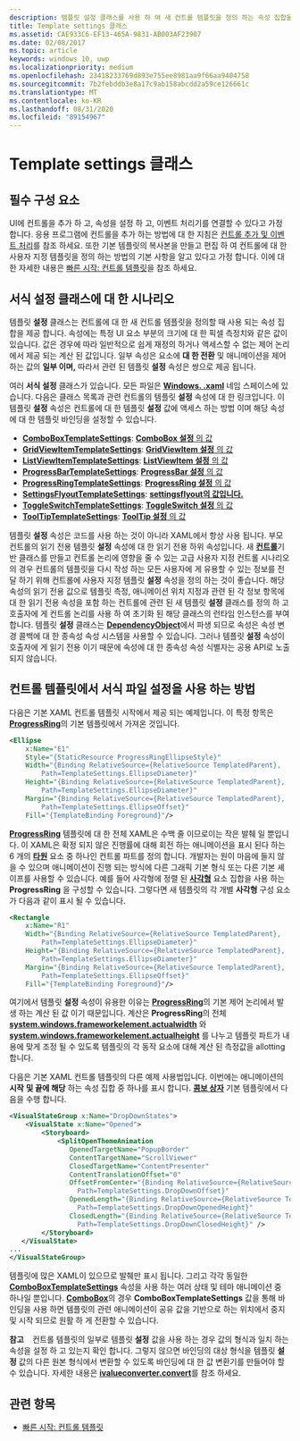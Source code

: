 ```yaml
---
description: 템플릿 설정 클래스를 사용 하 여 새 컨트롤 템플릿을 정의 하는 속성 집합을 제공 하는 방법에 대해 알아봅니다.
title: Template settings 클래스
ms.assetid: CAE933C6-EF13-465A-9831-AB003AF23907
ms.date: 02/08/2017
ms.topic: article
keywords: windows 10, uwp
ms.localizationpriority: medium
ms.openlocfilehash: 23418233769d893e755ee8981aa9f66aa9404758
ms.sourcegitcommit: 7b2febddb3e8a17c9ab158abcdd2a59ce126661c
ms.translationtype: MT
ms.contentlocale: ko-KR
ms.lasthandoff: 08/31/2020
ms.locfileid: "89154967"
---
```

# <a name="template-settings-classes"></a>Template settings 클래스


## <a name="prerequisites"></a>필수 구성 요소

UI에 컨트롤을 추가 하 고, 속성을 설정 하 고, 이벤트 처리기를 연결할 수 있다고 가정 합니다. 응용 프로그램에 컨트롤을 추가 하는 방법에 대 한 지침은 [컨트롤 추가 및 이벤트 처리](../design/controls-and-patterns/controls-and-events-intro.md)를 참조 하세요. 또한 기본 템플릿의 복사본을 만들고 편집 하 여 컨트롤에 대 한 사용자 지정 템플릿을 정의 하는 방법의 기본 사항을 알고 있다고 가정 합니다. 이에 대 한 자세한 내용은 [빠른 시작: 컨트롤 템플릿](/previous-versions/windows/apps/hh465374(v=win.10))을 참조 하세요.

## <a name="the-scenario-for-templatesettings-classes"></a>**서식 설정** 클래스에 대 한 시나리오

템플릿 **설정** 클래스는 컨트롤에 대 한 새 컨트롤 템플릿을 정의할 때 사용 되는 속성 집합을 제공 합니다. 속성에는 특정 UI 요소 부분의 크기에 대 한 픽셀 측정치와 같은 값이 있습니다. 값은 경우에 따라 일반적으로 쉽게 재정의 하거나 액세스할 수 없는 제어 논리에서 제공 되는 계산 된 값입니다. 일부 속성은 요소에 **대 한 전환** 및 애니메이션을 제어 하는 값의 **일부 이며,** 따라서 관련 된 템플릿 **설정** 속성은 쌍으로 제공 됩니다.

여러 **서식 설정** 클래스가 있습니다. 모든 파일은 [**Windows. .xaml**](/uwp/api/Windows.UI.Xaml.Controls.Primitives) 네임 스페이스에 있습니다. 다음은 클래스 목록과 관련 컨트롤의 템플릿 **설정** 속성에 대 한 링크입니다. 이 템플릿 **설정** 속성은 컨트롤에 대 한 템플릿 **설정** 값에 액세스 하는 방법 이며 해당 속성에 대 한 템플릿 바인딩을 설정할 수 있습니다.

-   [**ComboBoxTemplateSettings**](/uwp/api/Windows.UI.Xaml.Controls.Primitives.ComboBoxTemplateSettings): [ **ComboBox 설정** 의 값](/uwp/api/windows.ui.xaml.controls.combobox.templatesettings)
-   [**GridViewItemTemplateSettings**](/uwp/api/Windows.UI.Xaml.Controls.Primitives.GridViewItemTemplateSettings): [ **GridViewItem 설정** 의 값](/uwp/api/windows.ui.xaml.controls.gridviewitem.templatesettings)
-   [**ListViewItemTemplateSettings**](/uwp/api/Windows.UI.Xaml.Controls.Primitives.ListViewItemTemplateSettings): [ **ListViewItem 설정** 의 값](/uwp/api/windows.ui.xaml.controls.listviewitem.templatesettings)
-   [**ProgressBarTemplateSettings**](/uwp/api/Windows.UI.Xaml.Controls.Primitives.ProgressBarTemplateSettings): [ **ProgressBar 설정** 의 값](/uwp/api/windows.ui.xaml.controls.progressbar.templatesettings)
-   [**ProgressRingTemplateSettings**](/uwp/api/Windows.UI.Xaml.Controls.Primitives.ProgressRingTemplateSettings): [ **ProgressRing 설정** 의 값](/uwp/api/windows.ui.xaml.controls.progressring.templatesettings)
-   [**SettingsFlyoutTemplateSettings**](/uwp/api/Windows.UI.Xaml.Controls.Primitives.SettingsFlyoutTemplateSettings): [ **settingsflyout의 값입니다.**](/uwp/api/windows.ui.xaml.controls.settingsflyout.templatesettings)
-   [**ToggleSwitchTemplateSettings**](/uwp/api/Windows.UI.Xaml.Controls.Primitives.ToggleSwitchTemplateSettings): [ **ToggleSwitch 설정** 의 값](/uwp/api/windows.ui.xaml.controls.toggleswitch.templatesettings)
-   [**ToolTipTemplateSettings**](/uwp/api/Windows.UI.Xaml.Controls.Primitives.ToolTipTemplateSettings): [ **ToolTip 설정** 의 값](/uwp/api/windows.ui.xaml.controls.tooltip.templatesettings)

템플릿 **설정** 속성은 코드를 사용 하는 것이 아니라 XAML에서 항상 사용 됩니다. 부모 컨트롤의 읽기 전용 템플릿 **설정** 속성에 대 한 읽기 전용 하위 속성입니다. 새 [**컨트롤**](/uwp/api/Windows.UI.Xaml.Controls.Control)기반 클래스를 만들고 컨트롤 논리에 영향을 줄 수 있는 고급 사용자 지정 컨트롤 시나리오의 경우 컨트롤의 템플릿을 다시 작성 하는 모든 사용자에 게 유용할 수 있는 정보를 전달 하기 위해 컨트롤에 사용자 지정 템플릿 **설정** 속성을 정의 하는 것이 좋습니다. 해당 속성의 읽기 전용 값으로 템플릿 측정, 애니메이션 위치 지정과 관련 된 각 정보 항목에 대 한 읽기 전용 속성을 포함 하는 컨트롤에 관련 된 새 템플릿 **설정** 클래스를 정의 하 고 호출자에 게 컨트롤 논리를 사용 하 여 초기화 된 해당 클래스의 런타임 인스턴스를 부여 합니다. 템플릿 **설정** 클래스는 [**DependencyObject**](/uwp/api/Windows.UI.Xaml.DependencyObject)에서 파생 되므로 속성은 속성 변경 콜백에 대 한 종속성 속성 시스템을 사용할 수 있습니다. 그러나 템플릿 **설정** 속성이 호출자에 게 읽기 전용 이기 때문에 속성에 대 한 종속성 속성 식별자는 공용 API로 노출 되지 않습니다.

## <a name="how-to-use-templatesettings-in-a-control-template"></a>컨트롤 템플릿에서 **서식 파일 설정을** 사용 하는 방법

다음은 기본 XAML 컨트롤 템플릿 시작에서 제공 되는 예제입니다. 이 특정 항목은 [**ProgressRing**](/uwp/api/Windows.UI.Xaml.Controls.ProgressRing)의 기본 템플릿에서 가져온 것입니다.

```xml
<Ellipse
    x:Name="E1"
    Style="{StaticResource ProgressRingEllipseStyle}"
    Width="{Binding RelativeSource={RelativeSource TemplatedParent}, 
        Path=TemplateSettings.EllipseDiameter}"
    Height="{Binding RelativeSource={RelativeSource TemplatedParent}, 
        Path=TemplateSettings.EllipseDiameter}"
    Margin="{Binding RelativeSource={RelativeSource TemplatedParent}, 
        Path=TemplateSettings.EllipseOffset}"
    Fill="{TemplateBinding Foreground}"/>
```

[**ProgressRing**](/uwp/api/Windows.UI.Xaml.Controls.ProgressRing) 템플릿에 대 한 전체 XAML은 수백 줄 이므로이는 작은 발췌 일 뿐입니다. 이 XAML은 확정 되지 않은 진행률에 대해 회전 하는 애니메이션을 표시 된다 하는 6 개의 [**타원**](/uwp/api/Windows.UI.Xaml.Shapes.Ellipse) 요소 중 하나인 컨트롤 파트를 정의 합니다. 개발자는 원이 마음에 들지 않을 수 있으며 애니메이션이 진행 되는 방식에 다른 그래픽 기본 형식 또는 다른 기본 셰이프를 사용할 수 있습니다. 예를 들어 사각형에 정렬 된 [**사각형**](/uwp/api/Windows.UI.Xaml.Shapes.Rectangle) 요소 집합을 사용 하는 **ProgressRing** 을 구성할 수 있습니다. 그렇다면 새 템플릿의 각 개별 **사각형** 구성 요소가 다음과 같이 표시 될 수 있습니다.

```xml
<Rectangle
    x:Name="R1"
    Width="{Binding RelativeSource={RelativeSource TemplatedParent}, 
        Path=TemplateSettings.EllipseDiameter}"
    Height="{Binding RelativeSource={RelativeSource TemplatedParent}, 
        Path=TemplateSettings.EllipseDiameter}"
    Margin="{Binding RelativeSource={RelativeSource TemplatedParent}, 
        Path=TemplateSettings.EllipseOffset}"
    Fill="{TemplateBinding Foreground}"/>
```

여기에서 템플릿 **설정** 속성이 유용한 이유는 [**ProgressRing**](/uwp/api/Windows.UI.Xaml.Controls.ProgressRing)의 기본 제어 논리에서 발생 하는 계산 된 값 이기 때문입니다. 계산은 **ProgressRing**의 전체 [**system.windows.frameworkelement.actualwidth**](/uwp/api/windows.ui.xaml.frameworkelement.actualwidth) 와 [**system.windows.frameworkelement.actualheight**](/uwp/api/windows.ui.xaml.frameworkelement.actualheight) 를 나누고 템플릿 파트가 내용에 맞게 조정 될 수 있도록 템플릿의 각 동작 요소에 대해 계산 된 측정값을 allotting 합니다.

다음은 기본 XAML 컨트롤 템플릿의 다른 예제 사용법입니다. 이번에는 애니메이션의 **시작** **및 끝에 해당** 하는 속성 집합 중 하나를 표시 합니다. [**콤보 상자**](/uwp/api/Windows.UI.Xaml.Controls.ComboBox) 기본 템플릿에서 다음을 수행 합니다.

```xml
<VisualStateGroup x:Name="DropDownStates">
    <VisualState x:Name="Opened">
        <Storyboard>
            <SplitOpenThemeAnimation
               OpenedTargetName="PopupBorder"
               ContentTargetName="ScrollViewer"
               ClosedTargetName="ContentPresenter"
               ContentTranslationOffset="0"
               OffsetFromCenter="{Binding RelativeSource={RelativeSource TemplatedParent}, 
                 Path=TemplateSettings.DropDownOffset}"
               OpenedLength="{Binding RelativeSource={RelativeSource TemplatedParent}, 
                 Path=TemplateSettings.DropDownOpenedHeight}"
               ClosedLength="{Binding RelativeSource={RelativeSource TemplatedParent},
                 Path=TemplateSettings.DropDownClosedHeight}" />
        </Storyboard>
   </VisualState>
...
</VisualStateGroup>
```

템플릿에 많은 XAML이 있으므로 발췌만 표시 됩니다. 그리고 각각 동일한 [**ComboBoxTemplateSettings**](/uwp/api/Windows.UI.Xaml.Controls.Primitives.ComboBoxTemplateSettings) 속성을 사용 하는 여러 상태 및 테마 애니메이션 중 하나일 뿐입니다. [**ComboBox**](/uwp/api/Windows.UI.Xaml.Controls.ComboBox)의 경우 **ComboBoxTemplateSettings** 값을 통해 바인딩을 사용 하면 템플릿의 관련 애니메이션이 공유 값을 기반으로 하는 위치에서 중지 및 시작 되므로 원활 하 게 전환할 수 있습니다.

**참고**    컨트롤 템플릿의 일부로 템플릿 **설정** 값을 사용 하는 경우 값의 형식과 일치 하는 속성을 설정 하 고 있는지 확인 합니다. 그렇지 않으면 바인딩의 대상 형식을 템플릿 **설정** 값의 다른 원본 형식에서 변환할 수 있도록 바인딩에 대 한 값 변환기를 만들어야 할 수 있습니다. 자세한 내용은 [**ivalueconverter.convert**](/uwp/api/Windows.UI.Xaml.Data.IValueConverter)를 참조 하세요.

## <a name="related-topics"></a>관련 항목

* [빠른 시작: 컨트롤 템플릿](/previous-versions/windows/apps/hh465374(v=win.10))